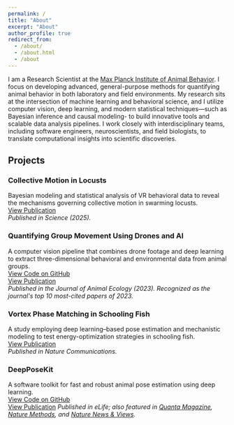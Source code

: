 ```yaml
---
permalink: /
title: "About"
excerpt: "About"
author_profile: true
redirect_from: 
  - /about/
  - /about.html
  - /about
---
```

I am a Research Scientist at the [Max Planck Institute of Animal Behavior](https://www.ab.mpg.de/). I focus on developing advanced, general-purpose methods for quantifying animal behavior in both laboratory and field environments. My research sits at the intersection of machine learning and behavioral science, and I utilize computer vision, deep learning, and modern statistical techniques—such as Bayesian inference and causal modeling- to build innovative tools and scalable data analysis pipelines. I work closely with interdisciplinary teams, including software engineers, neuroscientists, and field biologists, to translate computational insights into scientific discoveries.

## Projects

### Collective Motion in Locusts
Bayesian modeling and statistical analysis of VR behavioral data to reveal the mechanisms governing collective motion in swarming locusts.  
[View Publication](https://doi.org/10.1126/science.adq7832)  
*Published in Science (2025).*

### Quantifying Group Movement Using Drones and AI
A computer vision pipeline that combines drone footage and deep learning to extract three-dimensional behavioral and environmental data from animal groups.  
[View Code on GitHub](https://github.com/benkoger/overhead-video-worked-examples)  
[View Publication](https://doi.org/10.1111/1365-2656.13904)  
*Published in the Journal of Animal Ecology (2023). Recognized as the journal's top 10 most-cited papers of 2023.*

### Vortex Phase Matching in Schooling Fish
A study employing deep learning–based pose estimation and mechanistic modeling to test energy-optimization strategies in schooling fish.  
[View Publication](https://doi.org/10.1038/s41467-020-19086-0)  
*Published in Nature Communications.*

### DeepPoseKit
A software toolkit for fast and robust animal pose estimation using deep learning.  
[View Code on GitHub](https://github.com/jgraving/deepposekit)  
[View Publication](https://elifesciences.org/articles/47994)
*Published in eLife; also featured in [Quanta Magazine](https://www.quantamagazine.org/to-decode-the-brain-scientists-automate-the-study-of-behavior-20191210/), [Nature Methods](https://doi.org/10.1038/s41592-019-0678-2), and [Nature News & Views](https://doi.org/10.1038/d41586-019-02942-5).*
